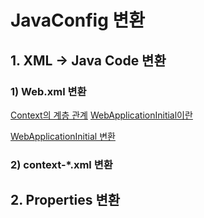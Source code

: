 # JavaConfig 변환

## 1. XML -> Java Code 변환

### 1) Web.xml 변환

[Context의 계층 관계](./ContextHierarchy.md)
[WebApplicationInitial이란](./WebApplicationInitializer.md)

[WebApplicationInitial 변환](./WebApplicationInitializer_convert.md)

### 2) context-*.xml 변환



## 2. Properties 변환  

